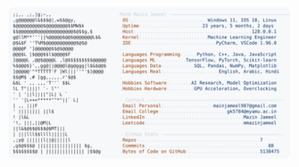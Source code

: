 <picture>
  <source srcset="https://raw.githubusercontent.com/mmazinjameel/mmazinjameel/main/dark_mode.svg?v=1744035026" media="(prefers-color-scheme: dark)">
  <img src="https://raw.githubusercontent.com/mmazinjameel/mmazinjameel/main/light_mode.svg?v=1744035026">
</picture>

